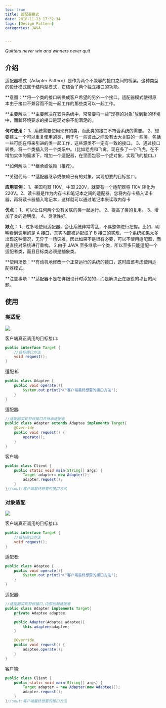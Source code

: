 ```yaml
---
toc: true
title: 适配器模式
date: 2018-11-23 17:32:34
tags: [Design Pattern]
categories: JAVA


---
```


*Quitters never win and winners never quit*
<!--more-->  





## 介绍

适配器模式（Adapter Pattern）是作为两个不兼容的接口之间的桥梁。这种类型的设计模式属于结构型模式，它结合了两个独立接口的功能。

**意图：**将一个类的接口转换成客户希望的另外一个接口。适配器模式使得原本由于接口不兼容而不能一起工作的那些类可以一起工作。

**主要解决：**主要解决在软件系统中，常常要将一些"现存的对象"放到新的环境中，而新环境要求的接口是现对象不能满足的。

**何时使用：** 1、系统需要使用现有的类，而此类的接口不符合系统的需要。 2、想要建立一个可以重复使用的类，用于与一些彼此之间没有太大关联的一些类，包括一些可能在将来引进的类一起工作，这些源类不一定有一致的接口。 3、通过接口转换，将一个类插入另一个类系中。（比如老虎和飞禽，现在多了一个飞虎，在不增加实体的需求下，增加一个适配器，在里面包容一个虎对象，实现飞的接口。）

**如何解决：**继承或依赖（推荐）。

**关键代码：**适配器继承或依赖已有的对象，实现想要的目标接口。

**应用实例：** 1、美国电器 110V，中国 220V，就要有一个适配器将 110V 转化为 220V。2、读卡器是作为内存卡和笔记本之间的适配器。您将内存卡插入读卡器，再将读卡器插入笔记本，这样就可以通过笔记本来读取内存卡

**优点：** 1、可以让任何两个没有关联的类一起运行。 2、提高了类的复用。 3、增加了类的透明度。 4、灵活性好。

**缺点：** 1、过多地使用适配器，会让系统非常零乱，不易整体进行把握。比如，明明看到调用的是 A 接口，其实内部被适配成了 B 接口的实现，一个系统如果太多出现这种情况，无异于一场灾难。因此如果不是很有必要，可以不使用适配器，而是直接对系统进行重构。 2.由于 JAVA 至多继承一个类，所以至多只能适配一个适配者类，而且目标类必须是抽象类。

**使用场景：**有动机地修改一个正常运行的系统的接口，这时应该考虑使用适配器模式。

**注意事项：**适配器不是在详细设计时添加的，而是解决正在服役的项目的问题。

## 使用

### 类适配

![](https://blog-1257031229.cos.ap-shanghai.myqcloud.com/%E8%AE%BE%E8%AE%A1%E6%A8%A1%E5%BC%8F/%E7%B1%BB%E9%80%82%E9%85%8D.png)



客户端真正调用的目标接口:

```java
public interface Target {
    //目标接口方法
    void request();
}
```



适配者:

```java
public class Adaptee {
    public void operate(){
        System.out.println("客户端最终想要的接口方法");
    }
}
```



适配器:

```java
//适配器实现目标接口并继承适配者
public class Adapter extends Adaptee implements Target{
    @Override
    public void request() {
        operate();
    }
}

```



客户端:

```java
public class Client {
    public static void main(String[] args) {
        Target adapter= new Adapter();
        adapter.request();
    }
}//sout:客户端最终想要的接口方法
```



### 对象适配

![](https://blog-1257031229.cos.ap-shanghai.myqcloud.com/%E8%AE%BE%E8%AE%A1%E6%A8%A1%E5%BC%8F/%E5%AF%B9%E8%B1%A1%E9%80%82%E9%85%8D.png)

客户端真正调用的目标接口:

```java
public interface Target {
    //目标接口方法
    void request();
}
```



适配者:

```java
public class Adaptee {
    public void operate(){
        System.out.println("客户端最终想要的接口方法");
    }
}
```



适配器:

```java
//适配器实现目标接口,内部依赖适配者
public class Adapter implements Target{
    private Adaptee adaptee;

    public Adapter(Adaptee adaptee){
        this.adaptee=adaptee;
    }

    @Override
    public void request() {
        adaptee.operate();
    }
}

```



客户端:

```java
public class Client {
    public static void main(String[] args) {
        Target adapter = new Adapter(new Adaptee());
        adapter.request();
    }
}//sout:客户端最终想要的接口方法
```



